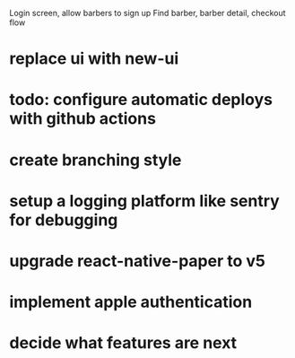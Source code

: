 
Login screen, allow barbers to sign up
Find barber, barber detail, checkout flow


# replace ui with new-ui
# todo: configure automatic deploys with github actions
# create branching style
# setup a logging platform like sentry for debugging
# upgrade react-native-paper to v5
# implement apple authentication
# decide what features are next

